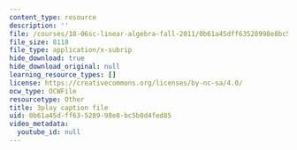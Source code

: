 ```yaml
---
content_type: resource
description: ''
file: /courses/18-06sc-linear-algebra-fall-2011/0b61a45dff63528998e8bc5b0d4fed85_fjsPjh0B2tU.vtt
file_size: 8118
file_type: application/x-subrip
hide_download: true
hide_download_original: null
learning_resource_types: []
license: https://creativecommons.org/licenses/by-nc-sa/4.0/
ocw_type: OCWFile
resourcetype: Other
title: 3play caption file
uid: 0b61a45d-ff63-5289-98e8-bc5b0d4fed85
video_metadata:
  youtube_id: null
---
```

